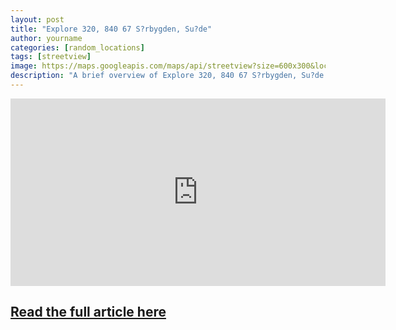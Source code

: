 ```yaml
---
layout: post
title: "Explore 320, 840 67 S?rbygden, Su?de"
author: yourname
categories: [random_locations]
tags: [streetview]
image: https://maps.googleapis.com/maps/api/streetview?size=600x300&location=62.7915915,16.2258557&key=AIzaSyCyMtwXYk9B13Tiqh4ikTwxEaMDv3H-ARw
description: "A brief overview of Explore 320, 840 67 S?rbygden, Su?de."
---
```


<iframe
    width="600"
    height="300"
    src="https://www.google.com/maps/embed/v1/streetview?key=AIzaSyCyMtwXYk9B13Tiqh4ikTwxEaMDv3H-ARw&location=62.7915915,16.2258557"
    frameborder="0"
    style="border:0"
    allowfullscreen>
</iframe>

## [Read the full article here](https://www.google.com/maps/@62.7915915,16.2258557,14z?hl=en)